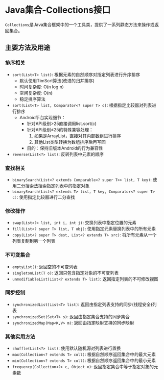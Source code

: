 # Java集合-Collections接口

`Collections`是Java集合框架中的一个工具类，提供了一系列静态方法来操作或返回集合。

## 主要方法及用途

### 排序相关
- `sort(List<T> list)`: 根据元素的自然顺序对指定列表进行升序排序
  - 默认使用TimSort算法(改进的归并排序)
  - 时间复杂度: O(n log n)
  - 空间复杂度: O(n)
  - 稳定排序算法
- `sort(List<T> list, Comparator<? super T> c)`: 根据指定比较器对列表进行排序
  - Android平台实现细节：
    - 针对API级别>25直接调用list.sort(c)
    - 针对API级别≤25的特殊兼容处理：
      1. 如果是ArrayList，直接对其内部数组进行排序
      2. 其他List类型转换为数组排序后再写回
    - 目的：保持旧版本Android的行为兼容性
- `reverse(List<?> list)`: 反转列表中元素的顺序

### 查找相关
- `binarySearch(List<? extends Comparable<? super T>> list, T key)`: 使用二分搜索法搜索指定列表中的指定对象
- `binarySearch(List<? extends T> list, T key, Comparator<? super T> c)`: 使用指定比较器进行二分查找

### 修改操作
- `swap(List<?> list, int i, int j)`: 交换列表中指定位置的元素
- `fill(List<? super T> list, T obj)`: 使用指定元素替换列表中的所有元素
- `copy(List<? super T> dest, List<? extends T> src)`: 将所有元素从一个列表复制到另一个列表

### 不可变集合
- `emptyList()`: 返回空的不可变列表
- `singletonList(T o)`: 返回只包含指定对象的不可变列表
- `unmodifiableList(List<? extends T> list)`: 返回指定列表的不可修改视图

### 同步控制
- `synchronizedList(List<T> list)`: 返回由指定列表支持的同步(线程安全)列表
- `synchronizedSet(Set<T> s)`: 返回由指定集合支持的同步集合
- `synchronizedMap(Map<K,V> m)`: 返回由指定映射支持的同步映射

### 其他实用方法
- `shuffle(List<?> list)`: 使用默认随机源对列表进行置换
- `max(Collection<? extends T> coll)`: 根据自然顺序返回集合中的最大元素
- `min(Collection<? extends T> coll)`: 根据自然顺序返回集合中的最小元素
- `frequency(Collection<?> c, Object o)`: 返回指定集合中等于指定对象的元素数

